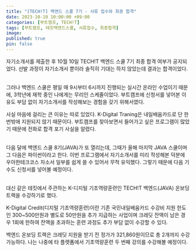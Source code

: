 ```yaml
---
title: "[TECH!T] 백엔드 스쿨 7기 - 서류 접수와 최종 합격"
date: 2023-10-10 10:00:00 +09:00
categories: [부트캠프, TECH!T]
tags: [부트캠프, 테킷백엔드스쿨, 서류접수, 최종합격]
image: 
published: true
pin: false
---
```


자기소개서를 제출한 후 10월 10일 TECH!T 백엔드 스쿨 7기 최종 합격 여부가 공지되었다. 선발 과정이 자기소개서 뿐이라 솔직히 기대는 하지 않았는데 결과는 합격이었다. 
<br><br>

그러나 백엔드 스쿨은 평일 매 9시부터 6시까지 진행되는 실시간 온라인 수업이기 때문에, 3학년에 재학 중인 나에게는 무리인 스케줄이었다.
부트캠프에 신청서를 넣어본 이유도 부담 없이 자기소개서를 작성해보는 경험을 갖기 위해서였다. 

사실 마음에 걸리는 큰 이유는 따로 있었다. K-Digital Traning은 내일배움카드로 단 한 번밖에 지원되지 않기 때문이다. 부트캠프를 찾아보면서 들어가고 싶은 프로그램이 많았기 때문에 전화로 합격 포기 사실을 알렸다. 
<br><br>

다음 달에 백엔드 스쿨 8기(JAVA)가 또 열리는데, 그때가 올해 마지막 JAVA 스쿨이며 그 다음은 파이썬이라고 한다. 이번 프로그램에서 자기소개서를 미리 작성해본 덕분에 우아한테크코스 자소서 일부를 쉽게 쓸 수 있어서 무척 유익했다. 그렇기 때문에 다음 기수도 신청서를 넣어볼 예정이다. 
<br><br>

대신 같은 테킷에서 주관하는 K-디지털 기초역량훈련인 TECH!T 백엔드(JAVA) 온보딩 트랙을 수강하기로 했다. 

K-Digital Credit(디지털 기초역량훈련)이란 기존 국민내일배움카드 수강비 지원 한도인 300~500만원과 별도로 50만원을 추가 지급하는 사업이며 크레딧 잔액이 남은 경우 1회에 한하여 잔액을 초과하는 훈련 과정도 추가 부담 없이 수강할 수 있다.

백엔드 온보딩 트랙은 크레딧 지원을 받기 전 정가가 321,860원이므로 총 2개까지 수강 가능하다. 나는 나중에 타 플랫폼에서 기초역량훈련 두 번째 강의를 수강해볼 예정이다.